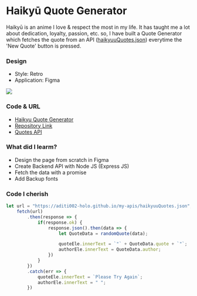 # Haikyū Quote Generator

Haikyū is an anime I love & respect the most in my life. It has taught me a lot about dedication, loyalty, passion, etc. so, I have built a Quote Generator which fetches the quote from an API ([haikyuuQuotes.json](https://aditiintechk.github.io/my-apis/haikyuuQuotes.json)) everytime the 'New Quote' button is pressed.

### Design

- Style: Retro
- Application: Figma

![](./resources/screenshot.JPG)

### Code & URL

- [Haikyu Quote Generator](https://aditiintechk.github.io/haikyu-quote-generator/)
- [Repository Link](https://github.com/aditiintechk/haikyu-quote-generator)
- [Quotes API](https://aditiintechk.github.io/my-apis/haikyuuQuotes.json)

### What did I learm?

- Design the page from scratch in Figma
- Create Backend API with Node JS (Express JS)
- Fetch the data with a promise
- Add Backup fonts

### Code I cherish 

```js
let url = "https://aditi002-holo.github.io/my-apis/haikyuuQuotes.json";
    fetch(url)
        .then(response => {
            if(response.ok) {
                response.json().then(data => {
                    let QuoteData = randomQuote(data);

                    quoteEle.innerText = `"` + QuoteData.quote + `"`;
                    authorEle.innerText = QuoteData.author;
                })
            }
        })
        .catch(err => {
            quoteEle.innerText = `Please Try Again`;
            authorEle.innerText = " ";
        })
```
